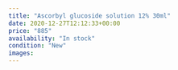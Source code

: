 ```yaml
---
title: "Ascorbyl glucoside solution 12% 30ml"
date: 2020-12-27T12:12:33+00:00
price: "885"
availability: "In stock"
condition: "New"
images:
---
```


